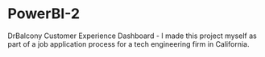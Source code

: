 # PowerBI-2
DrBalcony Customer Experience Dashboard - I made this project myself as part of a job application process for a tech engineering firm in California. 

